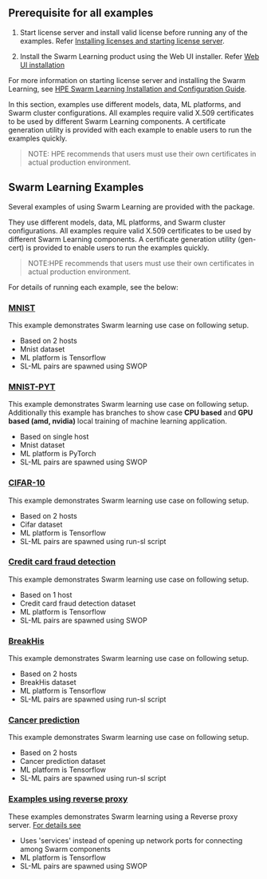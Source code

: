 ## Prerequisite for all examples
1. Start license server and install valid license before running any of the examples. Refer [Installing licenses and starting license server](/docs/Install/HPE_Swarm_Learning_installation.md).

2. Install the Swarm Learning product using the Web UI installer.  Refer [Web UI installation](/docs/Install/HPE_Swarm_Learning_installation.md)


For more information on starting license server and installing the Swarm Learning, see [HPE Swarm Learning Installation and Configuration Guide](/docs/Install/HPE_Swarm_Learning_installation.md).

In this section, examples use different models, data, ML platforms, and Swarm cluster configurations. All examples require valid X.509 certificates to be used by different Swarm Learning components. A certificate generation utility is provided with each example to enable users to run the examples quickly.
<blockquote>
NOTE: HPE recommends that users must use their own certificates in actual production environment.

</blockquote>


## Swarm Learning Examples

Several examples of using Swarm Learning are provided with the package. 

They use different models, data, ML platforms, and Swarm cluster configurations. All examples require valid X.509 certificates to be used by different Swarm Learning components. A certificate generation utility (gen-cert) is provided to enable users to run the examples quickly.

<blockquote>
NOTE:HPE recommends that users must use their own certificates in actual production environment.

</blockquote>


For details of running each example, see the below:

### [MNIST](/examples/mnist#-mnist) 
This example demonstrates Swarm learning use case on following setup. 
- Based on 2 hosts  
- Mnist dataset
- ML platform is Tensorflow 
- SL-ML pairs are spawned using SWOP
        
### [MNIST-PYT](/examples/mnist-pyt#mnist-pytorch-example) 
This example demonstrates Swarm learning use case on following setup. 
Additionally this example has branches to show case **CPU based** and **GPU based (amd, nvidia)** local training of machine learning application. 
- Based on single host
- Mnist dataset
- ML platform is PyTorch 
- SL-ML pairs are spawned using SWOP
        
### [CIFAR-10](/examples/cifar10#-cifar-10)
This example demonstrates Swarm learning use case on following setup. 
- Based on 2 hosts  
- Cifar dataset
- ML platform is Tensorflow
- SL-ML pairs are spawned using run-sl script
        
### [Credit card fraud detection](/examples/fraud-detection#-credit-card-fraud-detection) 
This example demonstrates Swarm learning use case on following setup. 
- Based on 1 host  
- Credit card fraud detection dataset
- ML platform is Tensorflow
- SL-ML pairs are spawned using SWOP
        
### [BreakHis](/examples/breakhis)
This example demonstrates Swarm learning use case on following setup. 
- Based on 2 hosts  
- BreakHis dataset
- ML platform is Tensorflow
- SL-ML pairs are spawned using run-sl script
        
### [Cancer prediction](/examples/cancer-pred#cancer-prediction) 
This example demonstrates Swarm learning use case on following setup. 
- Based on 2 hosts  
- Cancer prediction dataset
- ML platform is Tensorflow
- SL-ML pairs are spawned using run-sl script

### [Examples using reverse proxy](/examples/reverse-proxy)
These examples demonstrates Swarm learning using a Reverse proxy server. [For details see](/docs/User/Swarm_Learning_Component_Interactions_using_Reverse_Proxy.md)
- Uses 'services' instead of opening up network ports for connecting among Swarm components
- ML platform is Tensorflow
- SL-ML pairs are spawned using SWOP
        

